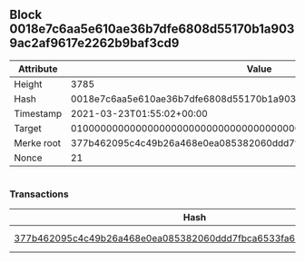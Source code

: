 ## Block 0018e7c6aa5e610ae36b7dfe6808d55170b1a9039ac2af9617e2262b9baf3cd9

Attribute | Value
--- | ---
Height | 3785
Hash | 0018e7c6aa5e610ae36b7dfe6808d55170b1a9039ac2af9617e2262b9baf3cd9
Timestamp | 2021-03-23T01:55:02+00:00
Target | 0100000000000000000000000000000000000000000000000000000000000000
Merke root | 377b462095c4c49b26a468e0ea085382060ddd7fbca6533fa6405334dbac3379
Nonce | 21

```

```

### Transactions

Hash | Amount
--- | ---
[377b462095c4c49b26a468e0ea085382060ddd7fbca6533fa6405334dbac3379](377b462095c4c49b26a468e0ea085382060ddd7fbca6533fa6405334dbac3379.md) | 10.00000000 SKEPTI 
